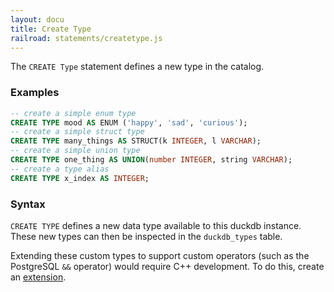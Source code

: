 ```yaml
---
layout: docu
title: Create Type
railroad: statements/createtype.js
---
```

The `CREATE Type` statement defines a new type in the catalog.

### Examples

```sql
-- create a simple enum type
CREATE TYPE mood AS ENUM ('happy', 'sad', 'curious');
-- create a simple struct type
CREATE TYPE many_things AS STRUCT(k INTEGER, l VARCHAR);
-- create a simple union type
CREATE TYPE one_thing AS UNION(number INTEGER, string VARCHAR);
-- create a type alias
CREATE TYPE x_index AS INTEGER;
```

### Syntax

<div id="rrdiagram"></div>

`CREATE TYPE` defines a new data type available to this duckdb instance. These new
types can then be inspected in the `duckdb_types` table.

Extending these custom types to support custom operators (such as the PostgreSQL `&&` operator)
would require C++ development. To do this, create an [extension](../../extensions/overview).
